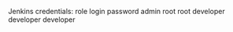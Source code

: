 Jenkins credentials:
role      login     password
admin     root      root
developer developer developer
